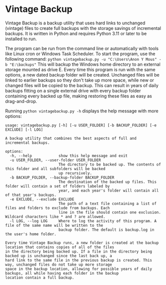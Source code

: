 # Vintage Backup

Vintage Backup is a backup utility that uses hard links to unchanged (vintage) files to create full backups with the storage savings of incremental backups.
It is written in Python and requires Python 3.11 or later to be installed to run.

The program can be run from the command line or automatically with tools like Linux cron or Windows Task Scheduler.
To start the program, use the following command: `python vintagebackup.py -u "C:\Users\Anon Y Mous" -b "E:\backups"`
This will backup the Windows home directory to an external storage mounted as drive E.
Every time this program is run with the same options, a new dated backup folder will be created.
Unchanged files will be linked to earlier backups so they don't take up more space, while new or changed files will be copied to the backup.
This can result in years of daily backups fitting on a single external drive with every backup folder containing every backed up file, making restoring these files as easy as drag-and-drop.

Running `python vintagebackup.py -h` displays the help message with more options:
```
usage: vintagebackup.py [-h] [-u USER_FOLDER] [-b BACKUP_FOLDER] [-e EXCLUDE] [-l LOG]

A backup utility that combines the best aspects of full and incremental backups.

options:
  -h, --help            show this help message and exit
  -u USER_FOLDER, --user-folder USER_FOLDER
                        The directory to be backed up. The contents of this folder and all subfolders will be backed
                        up recursively.
  -b BACKUP_FOLDER, --backup-folder BACKUP_FOLDER
                        The destination of the backed up files. This folder will contain a set of folders labeled by
                        year, and each year's folder will contain all of that year's backups.
  -e EXCLUDE, --exclude EXCLUDE
                        The path of a text file containing a list of files and folders to exclude from backups. Each
                        line in the file should contain one exclusion. Wildcard characters like * and ? are allowed.
  -l LOG, --log LOG     Where to log the activity of this program. A file of the same name will be written to the
                        backup folder. The default is backup.log in the user's home folder.

Every time Vintage Backup runs, a new folder is created at the backup location that contains copies of all of the files
in the directory being backed up. If a file in the directory being backed up is unchanged since the last back up, a
hard link to the same file in the previous backup is created. This way, unchanged files do not take up more storage
space in the backup location, allowing for possible years of daily backups, all while having each folder in the backup
location contain a full backup.
```
